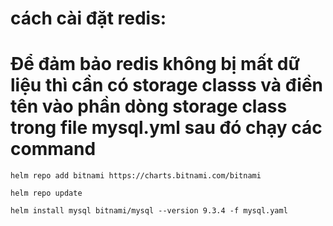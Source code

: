 # cách cài đặt redis:


# Để đảm bảo redis không bị mất dữ liệu thì cần có storage classs và điền tên vào phần dòng storage class trong file mysql.yml sau đó chạy các command
```
helm repo add bitnami https://charts.bitnami.com/bitnami

helm repo update

helm install mysql bitnami/mysql --version 9.3.4 -f mysql.yaml

```
